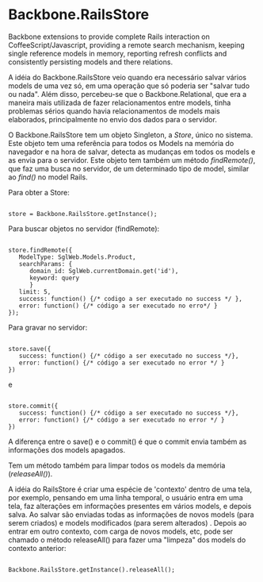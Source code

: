 Backbone.RailsStore
===================

Backbone extensions to provide complete Rails interaction on CoffeeScript/Javascript, providing a remote search mechanism, keeping single reference models in memory, reporting refresh conflicts and consistently persisting models and there relations.



A idéia do Backbone.RailsStore veio quando era necessário salvar vários models de uma vez só, em uma operação que só poderia ser "salvar tudo ou nada". Além disso, percebeu-se que o Backbone.Relational, que era a maneira mais utilizada de fazer relacionamentos entre models, tinha problemas sérios quando havia relacionamentos de models mais elaborados, principalmente no envio dos dados para o servidor.

O Backbone.RailsStore tem um objeto Singleton, a *Store*, único no sistema. Este objeto tem uma referência para todos os Models na memória do navegador e na hora de salvar, detecta as mudanças em todos os models e as envia para o servidor. Este objeto tem também um método *findRemote()*, que faz uma busca no servidor, de um determinado tipo de model, similar ao *find()* no model Rails.

Para obter a Store:

<pre><code class="javascript">
store = Backbone.RailsStore.getInstance();
</code></pre>

Para buscar objetos no servidor (findRemote):

<pre><code class="javascript">
store.findRemote({
   ModelType: SglWeb.Models.Product,
   searchParams: {
      domain_id: SglWeb.currentDomain.get('id'),
      keyword: query
      }
   limit: 5,
   success: function() {/* codigo a ser executado no success */ },
   error: function() {/* código a ser executado no erro*/ }
});
</code></pre>

Para gravar no servidor:

<pre><code class="javascript">
store.save({
   success: function() {/* código a ser executado no success */},
   error: function() {/* código a ser executado no error */ }
})
</code></pre>

e

<pre><code class="javascript">
store.commit({
   success: function() {/* código a ser executado no success */},
   error: function() {/* código a ser executado no error */ }
})
</code></pre>

A diferença entre o save() e o commit() é que o commit envia também as informações dos models apagados.

Tem um método também para limpar todos os models da memória (*releaseAll()*). 

A idéia do RailsStore é criar uma espécie de 'contexto' dentro de uma tela, por exemplo, pensando em uma linha temporal, o usuário entra em uma tela, faz alterações em informações presentes em vários models, e depois salva. Ao salvar são enviadas todas as informações de novos models (para serem criados) e models modificados (para serem alterados) . Depois ao entrar em outro contexto, com carga de novos models, etc, pode ser chamado o método releaseAll() para fazer uma "limpeza" dos models do contexto anterior:

<pre><code class="javascript">
Backbone.RailsStore.getInstance().releaseAll();
</code></pre>
